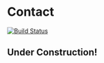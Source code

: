 # Contact
[![Build Status](https://travis-ci.org/mhanberg/contact.svg?branch=master)](https://travis-ci.org/mhanberg/contact)

## Under Construction!
